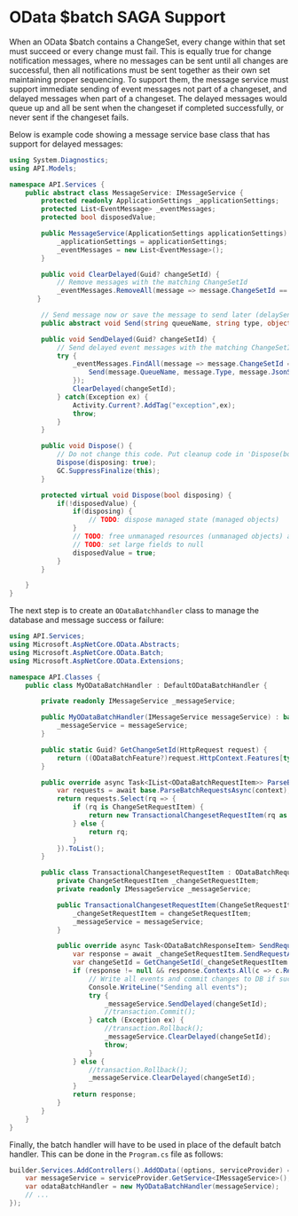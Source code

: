 # OData $batch SAGA Support

When an OData $batch contains a ChangeSet, every change within that set must succeed or every change must fail.  This is equally true for change notification messages, where no messages can be sent until all changes are successful, then all notifications must be sent together as their own set maintaining proper sequencing.  To support them, the message service must support immediate sending of event messages not part of a changeset, and delayed messages when part of a changeset.  The delayed messages would queue up and all be sent when the changeset if completed successfully, or never sent if the changeset fails.

Below is example code showing a message service base class that has support for delayed messages:

```cs
using System.Diagnostics;
using API.Models;

namespace API.Services {
    public abstract class MessageService: IMessageService {
        protected readonly ApplicationSettings _applicationSettings;
        protected List<EventMessage> _eventMessages;
        protected bool disposedValue;

        public MessageService(ApplicationSettings applicationSettings) {
            _applicationSettings = applicationSettings;
            _eventMessages = new List<EventMessage>();
        }

        public void ClearDelayed(Guid? changeSetId) {
            // Remove messages with the matching ChangeSetId
            _eventMessages.RemoveAll(message => message.ChangeSetId == changeSetId);
       }

        // Send message now or save the message to send later (delaySend)
        public abstract void Send(string queueName, string type, object? jsonSerializableData, Type? dataSerializableType, Guid? changeSetId = null);

        public void SendDelayed(Guid? changeSetId) {
            // Send delayed event messages with the matching ChangeSetId (send in FIFO order)
            try {
                _eventMessages.FindAll(message => message.ChangeSetId == changeSetId).ForEach(message => {
                    Send(message.QueueName, message.Type, message.JsonSerializableData, message.DataSerializableType, null);
                });
                ClearDelayed(changeSetId);
            } catch(Exception ex) {
                Activity.Current?.AddTag("exception",ex);
                throw;
            }
        }

        public void Dispose() {
            // Do not change this code. Put cleanup code in 'Dispose(bool disposing)' method
            Dispose(disposing: true);
            GC.SuppressFinalize(this);
        }

        protected virtual void Dispose(bool disposing) {
            if(!disposedValue) {
                if(disposing) {
                    // TODO: dispose managed state (managed objects)
                }
                // TODO: free unmanaged resources (unmanaged objects) and override finalizer
                // TODO: set large fields to null
                disposedValue = true;
            }
        }

    }
}
```

The next step is to create an `ODataBatchhandler` class to manage the database and message success or failure:

```cs
using API.Services;
using Microsoft.AspNetCore.OData.Abstracts;
using Microsoft.AspNetCore.OData.Batch;
using Microsoft.AspNetCore.OData.Extensions;

namespace API.Classes {
    public class MyODataBatchHandler : DefaultODataBatchHandler {

        private readonly IMessageService _messageService;

        public MyODataBatchHandler(IMessageService messageService) : base() {
            _messageService = messageService;
        }

        public static Guid? GetChangeSetId(HttpRequest request) {
            return ((ODataBatchFeature?)request.HttpContext.Features[typeof(IODataBatchFeature)])?.ChangeSetId;
        }

        public override async Task<IList<ODataBatchRequestItem>> ParseBatchRequestsAsync(HttpContext context) {
            var requests = await base.ParseBatchRequestsAsync(context);
            return requests.Select(rq => {
                if (rq is ChangeSetRequestItem) {
                    return new TransactionalChangesetRequestItem(rq as ChangeSetRequestItem, _messageService);
                } else {
                    return rq;
                }
            }).ToList();
        }

        public class TransactionalChangesetRequestItem : ODataBatchRequestItem {
            private ChangeSetRequestItem _changeSetRequestItem;
            private readonly IMessageService _messageService;

            public TransactionalChangesetRequestItem(ChangeSetRequestItem changeSetRequestItem, IMessageService messageService) : base() {
                _changeSetRequestItem = changeSetRequestItem;
                _messageService = messageService;
            }

            public override async Task<ODataBatchResponseItem> SendRequestAsync(RequestDelegate handler) {
                var response = await _changeSetRequestItem.SendRequestAsync(handler) as ChangeSetResponseItem;
                var changeSetId = GetChangeSetId(_changeSetRequestItem.Contexts.First().Request);
                if (response != null && response.Contexts.All(c => c.Response.IsSuccessStatusCode())) {
                    // Write all events and commit changes to DB if successful
                    Console.WriteLine("Sending all events");
                    try {
                        _messageService.SendDelayed(changeSetId);
                        //transaction.Commit();
                    } catch (Exception ex) {
                        //transaction.Rollback();
                        _messageService.ClearDelayed(changeSetId);
                        throw;
                    }
                } else {
                    //transaction.Rollback();
                    _messageService.ClearDelayed(changeSetId);
                }
                return response;
            }
        }
    }
}
```

Finally, the batch handler will have to be used in place of the default batch handler.  This can be done in the `Program.cs` file as follows:

```cs
builder.Services.AddControllers().AddOData((options, serviceProvider) => {
    var messageService = serviceProvider.GetService<IMessageService>();
    var odataBatchHandler = new MyODataBatchHandler(messageService);
    // ...
});
```